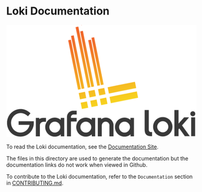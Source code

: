 # Loki Documentation

<p align="center"> <img src="sources/logo_and_name.png" alt="Loki Logo"> <br>

To read the Loki documentation, see the [Documentation Site](https://grafana.com/docs/loki/latest/).

The files in this directory are used to generate the documentation but the documentation links do not work when viewed in Github.

To contribute to the Loki documentation, refer to the `Documentation` section in [CONTRIBUTING.md](../CONTRIBUTING.md).